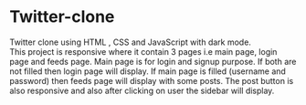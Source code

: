 # Twitter-clone
Twitter clone using  HTML , CSS and JavaScript with dark mode.    
This project is responsive where it contain 3 pages i.e main page, login page and feeds page.
Main page is for login and signup purpose. If both are not filled then login page will display.
If main page is filled (username and password) then feeds page will display with some posts.
The post button is also responsive and also after clicking on user the sidebar will display.
